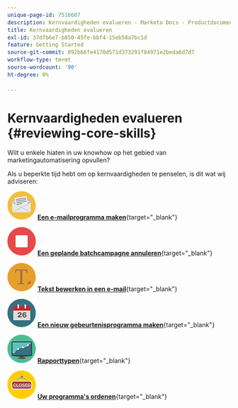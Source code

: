 ```yaml
---
unique-page-id: 7516607
description: Kernvaardigheden evalueren - Marketo Docs - Productdocumentatie
title: Kernvaardigheden evalueren
exl-id: 37dfb6e7-b850-45fe-bbf4-15eb58a7bc1d
feature: Getting Started
source-git-commit: 092b66fe4170d571d373291f84971e2beda6d7d7
workflow-type: tm+mt
source-wordcount: '90'
ht-degree: 0%

---
```


# Kernvaardigheden evalueren {#reviewing-core-skills}

Wilt u enkele hiaten in uw knowhow op het gebied van marketingautomatisering opvullen?

Als u beperkte tijd hebt om op kernvaardigheden te penselen, is dit wat wij adviseren:

![Een e-mailprogramma maken](assets/reviewing-core-skills-1.png) [**Een e-mailprogramma maken**](/help/marketo/product-docs/email-marketing/email-programs/creating-an-email-program/create-an-email-program.md){target="_blank"}

<p>

![Een geplande batchcampagne annuleren](assets/reviewing-core-skills-2.png) [**Een geplande batchcampagne annuleren**](/help/marketo/product-docs/core-marketo-concepts/smart-campaigns/using-smart-campaigns/cancel-a-scheduled-batch-campaign-run.md){target="_blank"}

<p>

![Tekst bewerken in een e-mail](assets/reviewing-core-skills-3.png) [**Tekst bewerken in een e-mail**](/help/marketo/product-docs/email-marketing/general/email-editor-2/edit-elements-in-an-email.md){target="_blank"}

<p>

![Een nieuw gebeurtenisprogramma maken](assets/reviewing-core-skills-4.png) [**Een nieuw gebeurtenisprogramma maken**](/help/marketo/product-docs/demand-generation/events/understanding-events/create-a-new-event-program.md){target="_blank"}

<p>

![Rapporttypen](assets/reviewing-core-skills-5.png) [**Rapporttypen**](/help/marketo/product-docs/reporting/basic-reporting/report-types/report-type-overview.md){target="_blank"}

<p>

![Uw programma&#39;s ordenen](assets/reviewing-core-skills-6.png) [**Uw programma&#39;s ordenen**](/help/marketo/product-docs/core-marketo-concepts/programs/working-with-programs/best-practice-how-to-organize-your-programs.md){target="_blank"}
